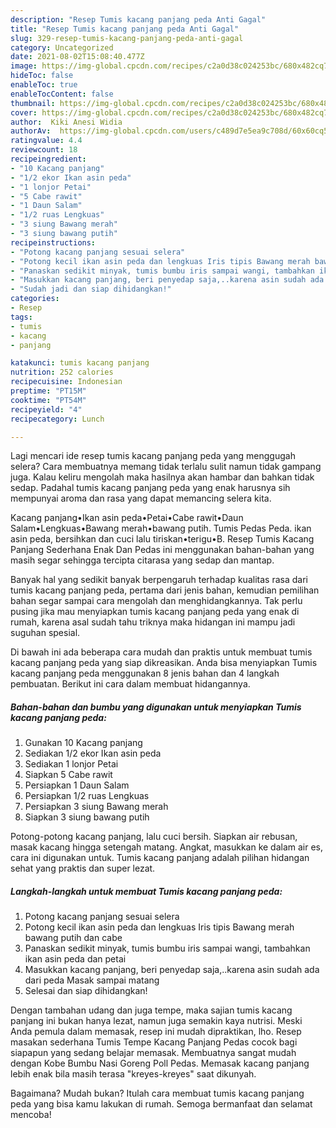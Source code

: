```yaml
---
description: "Resep Tumis kacang panjang peda Anti Gagal"
title: "Resep Tumis kacang panjang peda Anti Gagal"
slug: 329-resep-tumis-kacang-panjang-peda-anti-gagal
category: Uncategorized
date: 2021-08-02T15:08:40.477Z
image: https://img-global.cpcdn.com/recipes/c2a0d38c024253bc/680x482cq70/tumis-kacang-panjang-peda-foto-resep-utama.jpg
hideToc: false
enableToc: true
enableTocContent: false
thumbnail: https://img-global.cpcdn.com/recipes/c2a0d38c024253bc/680x482cq70/tumis-kacang-panjang-peda-foto-resep-utama.jpg
cover: https://img-global.cpcdn.com/recipes/c2a0d38c024253bc/680x482cq70/tumis-kacang-panjang-peda-foto-resep-utama.jpg
author:  Kiki Anesi Widia
authorAv:  https://img-global.cpcdn.com/users/c489d7e5ea9c708d/60x60cq50/avatar.jpg
ratingvalue: 4.4
reviewcount: 18
recipeingredient:
- "10 Kacang panjang"
- "1/2 ekor Ikan asin peda"
- "1 lonjor Petai"
- "5 Cabe rawit"
- "1 Daun Salam"
- "1/2 ruas Lengkuas"
- "3 siung Bawang merah"
- "3 siung bawang putih"
recipeinstructions:
- "Potong kacang panjang sesuai selera"
- "Potong kecil ikan asin peda dan lengkuas Iris tipis Bawang merah bawang putih dan cabe"
- "Panaskan sedikit minyak, tumis bumbu iris sampai wangi, tambahkan ikan asin peda dan petai"
- "Masukkan kacang panjang, beri penyedap saja,..karena asin sudah ada dari peda  Masak sampai matang"
- "Sudah jadi dan siap dihidangkan!"
categories:
- Resep
tags:
- tumis
- kacang
- panjang

katakunci: tumis kacang panjang 
nutrition: 252 calories
recipecuisine: Indonesian
preptime: "PT15M"
cooktime: "PT54M"
recipeyield: "4"
recipecategory: Lunch

---
```



Lagi mencari ide resep tumis kacang panjang peda yang menggugah selera? Cara membuatnya memang tidak terlalu sulit namun tidak gampang juga. Kalau keliru mengolah maka hasilnya akan hambar dan bahkan tidak sedap. Padahal tumis kacang panjang peda yang enak harusnya sih mempunyai aroma dan rasa yang dapat memancing selera kita.


Kacang panjang•Ikan asin peda•Petai•Cabe rawit•Daun Salam•Lengkuas•Bawang merah•bawang putih. Tumis Pedas Peda. ikan asin peda, bersihkan dan cuci lalu tiriskan•terigu•B. Resep Tumis Kacang Panjang Sederhana Enak Dan Pedas ini menggunakan bahan-bahan yang masih segar sehingga tercipta citarasa yang sedap dan mantap.

Banyak hal yang sedikit banyak berpengaruh terhadap kualitas rasa dari tumis kacang panjang peda, pertama dari jenis bahan, kemudian pemilihan bahan segar sampai cara mengolah dan menghidangkannya. Tak perlu pusing jika mau menyiapkan tumis kacang panjang peda yang enak di rumah, karena asal sudah tahu triknya maka hidangan ini mampu jadi suguhan spesial.


Di bawah ini ada beberapa cara mudah dan praktis untuk membuat tumis kacang panjang peda yang siap dikreasikan. Anda bisa menyiapkan Tumis kacang panjang peda menggunakan 8 jenis bahan dan 4 langkah pembuatan. Berikut ini cara dalam membuat hidangannya.

<!--inarticleads1-->

##### Bahan-bahan dan bumbu yang digunakan untuk menyiapkan Tumis kacang panjang peda:

1. Gunakan 10 Kacang panjang
1. Sediakan 1/2 ekor Ikan asin peda
1. Sediakan 1 lonjor Petai
1. Siapkan 5 Cabe rawit
1. Persiapkan 1 Daun Salam
1. Persiapkan 1/2 ruas Lengkuas
1. Persiapkan 3 siung Bawang merah
1. Siapkan 3 siung bawang putih


Potong-potong kacang panjang, lalu cuci bersih. Siapkan air rebusan, masak kacang hingga setengah matang. Angkat, masukkan ke dalam air es, cara ini digunakan untuk. Tumis kacang panjang adalah pilihan hidangan sehat yang praktis dan super lezat. 

<!--inarticleads2-->

##### Langkah-langkah untuk membuat Tumis kacang panjang peda:

1. Potong kacang panjang sesuai selera
1. Potong kecil ikan asin peda dan lengkuas Iris tipis Bawang merah bawang putih dan cabe
1. Panaskan sedikit minyak, tumis bumbu iris sampai wangi, tambahkan ikan asin peda dan petai
1. Masukkan kacang panjang, beri penyedap saja,..karena asin sudah ada dari peda  Masak sampai matang
1. Selesai dan siap dihidangkan!

Dengan tambahan udang dan juga tempe, maka sajian tumis kacang panjang ini bukan hanya lezat, namun juga semakin kaya nutrisi. Meski Anda pemula dalam memasak, resep ini mudah dipraktikan, lho. Resep masakan sederhana Tumis Tempe Kacang Panjang Pedas cocok bagi siapapun yang sedang belajar memasak. Membuatnya sangat mudah dengan Kobe Bumbu Nasi Goreng Poll Pedas. Memasak kacang panjang lebih enak bila masih terasa &#34;kreyes-kreyes&#34; saat dikunyah. 

Bagaimana? Mudah bukan? Itulah cara membuat tumis kacang panjang peda yang bisa kamu lakukan di rumah. Semoga bermanfaat dan selamat mencoba!
